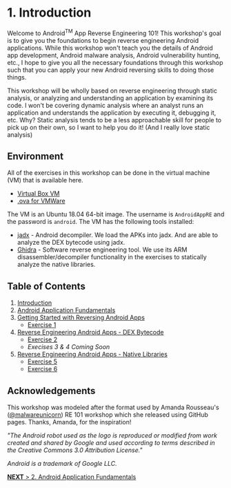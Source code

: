 <link rel="icon" href="images/favicon.ico" type="image/x-icon">

# 1. Introduction
Welcome to Android<sup>TM</sup> App Reverse Engineering 101! This workshop's goal is to give you the foundations to begin reverse engineering Android applications. While this workshop won't teach you the details of Android app development, Android malware analysis, Android vulnerability hunting, etc., I hope to give you all the necessary foundations through this workshop such that you can apply your new Android reversing skills to doing those things.

This workshop will be wholly based on reverse engineering through static analysis, or analyzing and understanding an application by examining its code. I won't be covering dynamic analysis where an analyst runs an application and understands the application by executing it, debugging it, etc. Why? Static analysis tends to be a less approachable skill for people to pick up on their own, so I want to help you do it! (And I really love static analysis)

## Environment
All of the exercises in this workshop can be done in the virtual machine (VM) that is available here. 
* [Virtual Box VM](https://drive.google.com/file/d/16Bz75sQY1jnMooiJmsmqHcpQxLGbmmzT/view?usp=sharing)
* [.ova for VMWare](https://drive.google.com/file/d/1LcOLY7IGikfScxn55iOZv2gs4m0UZgL4/view?usp=sharing)

The VM is an Ubuntu 18.04 64-bit image. The username is `AndroidAppRE` and the password is `android`. The VM has the following tools installed:

* [jadx](https://github.com/skylot/jadx) - Android decompiler. We load the APKs into jadx. And are able to analyze the DEX bytecode using jadx.
* [Ghidra](https://ghidra-sre.org/) - Software reverse engineering tool. We use its ARM disassembler/decompiler functionality in the exercises to statically analyze the native libraries. 

## Table of Contents

1. [Introduction](#1-introduction)
1. [Android Application Fundamentals](app_fundamentals.html)
1. [Getting Started with Reversing Android Apps](reversing_intro.html)
    * [Exercise 1](reversing_intro.html#exercise-1---beginning-re-with-jadx)
1. [Reverse Engineering Android Apps - DEX Bytecode](reversing_dex.html)
	* [Exercise 2](reversing_dex.html#exercise-2---reverse-engineer-the-dex)
	* *Execises 3 & 4 Coming Soon*
1. [Reverse Engineering Android Apps - Native Libraries](reversing_native_libs.html)
	* [Exercise 5](reversing_native_libs.html#exercise-5---find-the-address-of-the-native-function)
	* [Exercise 6](reversing_native_libs.html#exercise-6---find-and-reverse-the-native-function)

## Acknowledgements

This workshop was modeled after the format used by Amanda Rousseau's ([@malwareunicorn](https://twitter.com/malwareunicorn)) RE 101 workshop which she released using GitHub pages. Thanks, Amanda, for the inspiration!

_"The Android robot used as the logo is reproduced or modified from work created and shared by Google and used according to terms described in the Creative Commons 3.0 Attribution License."_

_Android is a trademark of Google LLC._

[**NEXT** > 2. Android Application Fundamentals](app_fundamentals.html)

